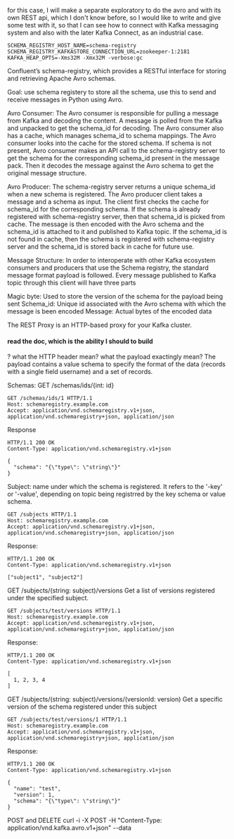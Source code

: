 for this case, I will make a separate exploratory to do the avro and with its own REST api, which I don't know before, so I would like to write and give some test with it, so that I can see how to connect with Kafka messaging system and also with the later Kafka Connect, as an industrial case. 

```
SCHEMA_REGISTRY_HOST_NAME=schema-registry
SCHEMA_REGISTRY_KAFKASTORE_CONNECTION_URL=zookeeper-1:2181
KAFKA_HEAP_OPTS=-Xms32M -Xmx32M -verbose:gc
```
Confluent’s schema-registry, which provides a RESTful interface for storing and retrieving Apache Avro schemas.

Goal: use schema registery to store all the schema, use this to send and receive messages in Python using Avro. 

Avro Consumer: 
The Avro consumer is responsible for pulling a message from Kafka and decoding the content. A message is polled from the Kafka and unpacked to get the schema_id for decoding. The Avro consumer also has a cache, which manages schema_id to schema mappings. The Avro consumer looks into the cache for the stored schema. If schema is not present, Avro consumer makes an API call to the schema-registry server to get the schema for the corresponding schema_id present in the message pack. Then it decodes the message against the Avro schema to get the original message structure.

Avro Producer:
The schema-registry server returns a unique schema_id when a new schema is registered. The Avro producer client takes a message and a schema as input. The client first checks the cache for schema_id for the corresponding schema. If the schema is already registered with schema-registry server, then that schema_id is picked from cache. The message is then encoded with the Avro schema and the schema_id is attached to it and published to Kafka topic. If the schema_id is not found in cache, then the schema is registered with schema-registry server and the schema_id is stored back in cache for future use.

Message Structure: 
In order to interoperate with other Kafka ecosystem consumers and producers that use the Schema registry, the standard message format payload is followed. Every message published to Kafka topic through this client will have three parts

Magic byte: Used to store the version of the schema for the payload being sent
Schema_id: Unique id associated with the Avro schema with which the message is been encoded
Message: Actual bytes of the encoded data



The REST Proxy is an HTTP-based proxy for your Kafka cluster. 

#### read the doc, which is the ability I should to build 
? 
what the HTTP header mean? 
what the payload exactingly mean? 
The payload contains a value schema to specify the format of the data (records with a single field username) and a set of records.


Schemas:
GET /schemas/ids/{int: id} 

```
GET /schemas/ids/1 HTTP/1.1
Host: schemaregistry.example.com
Accept: application/vnd.schemaregistry.v1+json, application/vnd.schemaregistry+json, application/json
```
Response 
```
HTTP/1.1 200 OK
Content-Type: application/vnd.schemaregistry.v1+json

{
  "schema": "{\"type\": \"string\"}"
}
```

Subject: name under which the schema is registered. It refers to the '<topic>-key' or '<topic>-value', depending on topic being registrred by the key schema or value schema.
```
GET /subjects HTTP/1.1
Host: schemaregistry.example.com
Accept: application/vnd.schemaregistry.v1+json, application/vnd.schemaregistry+json, application/json
```
Response: 
```
HTTP/1.1 200 OK
Content-Type: application/vnd.schemaregistry.v1+json

["subject1", "subject2"]
```

GET /subjects/(string: subject)/versions
Get a list of versions registered under the specified subject.
```
GET /subjects/test/versions HTTP/1.1
Host: schemaregistry.example.com
Accept: application/vnd.schemaregistry.v1+json, application/vnd.schemaregistry+json, application/json
```
Response: 
```
HTTP/1.1 200 OK
Content-Type: application/vnd.schemaregistry.v1+json

[
  1, 2, 3, 4
]
```

GET /subjects/(string: subject)/versions/(versionId: version)
Get a specific version of the schema registered under this subject
```
GET /subjects/test/versions/1 HTTP/1.1
Host: schemaregistry.example.com
Accept: application/vnd.schemaregistry.v1+json, application/vnd.schemaregistry+json, application/json
```

Response:
```
HTTP/1.1 200 OK
Content-Type: application/vnd.schemaregistry.v1+json

{
  "name": "test",
  "version": 1,
  "schema": "{\"type\": \"string\"}"
}
```

POST and DELETE 
curl -i -X POST -H "Content-Type: application/vnd.kafka.avro.v1+json" --data



